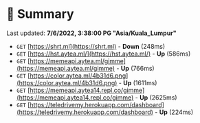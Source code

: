 # 📖 Summary
Last updated: **7/6/2022, 3:38:00 PG "Asia/Kuala_Lumpur"**

- `GET` [https://shrt.ml](https://shrt.ml) - **Down** (248ms)
- `GET` [https://hst.aytea.ml/](https://hst.aytea.ml/) - **Up** (586ms)
- `GET` [https://memeapi.aytea.ml/gimme](https://memeapi.aytea.ml/gimme) - **Up** (766ms)
- `GET` [https://color.aytea.ml/4b31d6.png](https://color.aytea.ml/4b31d6.png) - **Up** (1611ms)
- `GET` [https://memeapi.aytea14.repl.co/gimme](https://memeapi.aytea14.repl.co/gimme) - **Up** (2625ms)
- `GET` [https://teledrivemy.herokuapp.com/dashboard](https://teledrivemy.herokuapp.com/dashboard) - **Up** (224ms)
